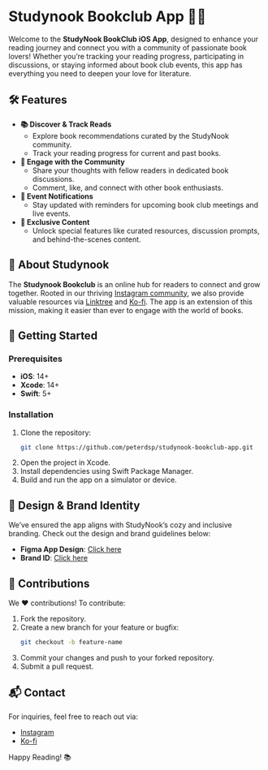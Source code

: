 # Studynook Bookclub App 📖✨

Welcome to the **StudyNook BookClub iOS App**, designed to enhance your reading journey and connect you with a community of passionate book lovers! Whether you’re tracking your reading progress, participating in discussions, or staying informed about book club events, this app has everything you need to deepen your love for literature.

## 🛠 Features

- **📚 Discover & Track Reads**
  - Explore book recommendations curated by the StudyNook community.
  - Track your reading progress for current and past books.
- **💬 Engage with the Community**
  - Share your thoughts with fellow readers in dedicated book discussions.
  - Comment, like, and connect with other book enthusiasts.
- **📅 Event Notifications**
  - Stay updated with reminders for upcoming book club meetings and live events.
- **🌟 Exclusive Content**
  - Unlock special features like curated resources, discussion prompts, and behind-the-scenes content.

## 🎉 About Studynook

The **Studynook Bookclub** is an online hub for readers to connect and grow together. Rooted in our thriving [Instagram community](https://www.instagram.com/studynook_bookclub/), we also provide valuable resources via [Linktree](https://linktr.ee/studynook_bookclub) and [Ko-fi](https://ko-fi.com/studynookbookclub). The app is an extension of this mission, making it easier than ever to engage with the world of books.

## 🚀 Getting Started

### Prerequisites

- **iOS**: 14+
- **Xcode**: 14+
- **Swift**: 5+

### Installation

1. Clone the repository:
   ```bash
   git clone https://github.com/peterdsp/studynook-bookclub-app.git
   ```
2. Open the project in Xcode.
3. Install dependencies using Swift Package Manager.
4. Build and run the app on a simulator or device.

## 🎨 Design & Brand Identity

We’ve ensured the app aligns with StudyNook’s cozy and inclusive branding. Check out the design and brand guidelines below:
- **Figma App Design**: [Click here](https://www.figma.com/design/sjUR8kL2Cdra3V1xH0s7Pn/App?node-id=703-524&t=MjAUF10qQY0ypxK5-1)
- **Brand ID**: [Click here](https://www.figma.com/design/K2VMOJddKX1zwC7AggS0NX/Brand-ID?t=KOjRdh3dGAaaADfx-1)

## 🤝 Contributions

We ❤️ contributions! To contribute:

1. Fork the repository.
2. Create a new branch for your feature or bugfix:
   ```bash
   git checkout -b feature-name
   ```
3. Commit your changes and push to your forked repository.
4. Submit a pull request.

## 📬 Contact

For inquiries, feel free to reach out via:
- [Instagram](https://www.instagram.com/studynook_bookclub/)
- [Ko-fi](https://ko-fi.com/studynookbookclub)

Happy Reading! 📚
